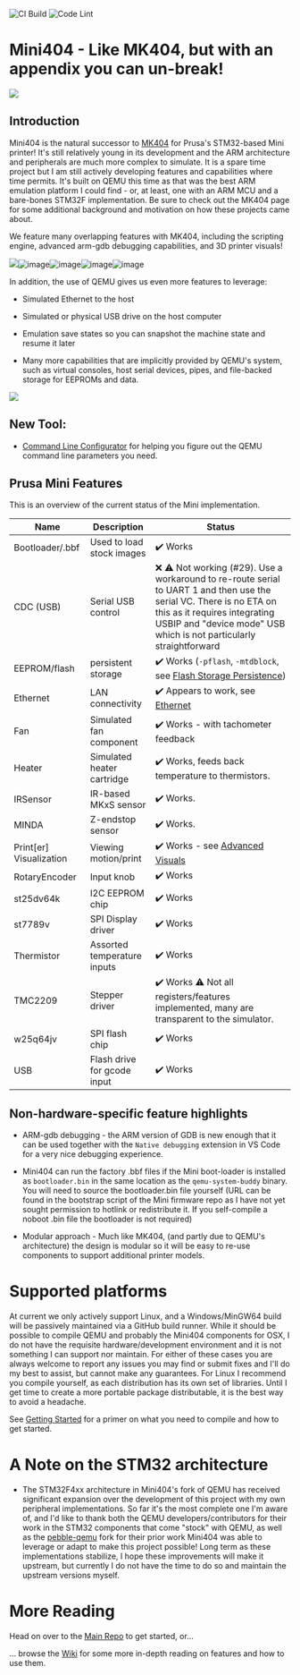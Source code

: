 ![CI Build](https://github.com/vintagepc/MINI404/workflows/CI%20Build/badge.svg) ![Code Lint](https://github.com/vintagepc/MINI404/workflows/Code%20Lint/badge.svg)
# Mini404 - Like MK404, but with an appendix you can un-break!

![](https://raw.githubusercontent.com/wiki/vintagepc/MINI404/images/Line.png)

## Introduction

Mini404 is the natural successor to [MK404](https://vintagepc.github.io/MK404/) for Prusa's STM32-based Mini printer! It's still relatively young in its development and the ARM architecture and peripherals are much more complex to simulate. It is a spare time project but I am still actively developing features and capabilities where time permits. It's built on QEMU this time as that was the best ARM emulation platform I could find - or, at least, one with an ARM MCU and a bare-bones STM32F implementation. Be sure to check out the MK404 page for some additional background and motivation on how these projects came about. 

We feature many overlapping features with MK404, including the scripting engine, advanced arm-gdb debugging capabilities, and 3D printer visuals!

![](https://user-images.githubusercontent.com/53943260/99891866-7b1ba000-2c3c-11eb-804b-427196de95df.png)![image](https://user-images.githubusercontent.com/53943260/99891868-8242ae00-2c3c-11eb-91fd-7bab7657e3ee.png)![image](https://user-images.githubusercontent.com/53943260/101267602-70770580-3728-11eb-97f5-f6258eec8e11.png)![image](https://user-images.githubusercontent.com/53943260/101993374-12967080-3c88-11eb-915a-82a25005cbed.png)![image](https://user-images.githubusercontent.com/53943260/104094225-76975f00-525d-11eb-8bba-1d2388fc085d.png)

In addition, the use of QEMU gives us even more features to leverage:

- Simulated Ethernet to the host

- Simulated or physical USB drive on the host computer

- Emulation save states so you can snapshot the machine state and resume it later

- Many more capabilities that are implicitly provided by QEMU's system, such as virtual consoles, host serial devices, pipes, and file-backed storage for EEPROMs and data. 

![](https://raw.githubusercontent.com/wiki/vintagepc/MINI404/images/3D_model.png)

## New Tool:

- [Command Line Configurator](https://vintagepc.github.io/MINI404/Mini404Exec.html) for helping you figure out the QEMU command line parameters you need.

## Prusa Mini Features 

This is an overview of the current status of the Mini implementation. 

Name|Description|Status 
----|-----------|------
Bootloader/.bbf| Used to load stock images | ✔️ Works
CDC (USB) | Serial USB control | ❌ ⚠ Not working (#29). Use a workaround to re-route serial to UART 1 and then use the serial VC. There is no ETA on this as it requires integrating USBIP and "device mode" USB which is not particularly straightforward 
EEPROM/flash | persistent storage|  ✔️ Works (`-pflash`, `-mtdblock`, see [Flash Storage Persistence](https://github.com/vintagepc/MINI404/wiki/Flash-Storage-Persistence))
Ethernet | LAN connectivity | ✔️ Appears to work, see [Ethernet](https://github.com/vintagepc/MINI404/wiki/Ethernet)
Fan| Simulated fan component |✔️ Works - with tachometer feedback
Heater| Simulated heater cartridge | ✔️ Works, feeds back temperature to thermistors.
IRSensor| IR-based MKxS sensor | ✔️ Works.
MINDA| Z-endstop sensor |  ✔️ Works.
Print[er] Visualization |Viewing motion/print| ✔️ Works - see [Advanced Visuals](https://github.com/vintagepc/MINI404/wiki/Advanced-Visuals)
RotaryEncoder| Input knob | ✔️ Works
st25dv64k| I2C EEPROM chip | ✔️ Works 
st7789v | SPI Display driver | ✔️ Works 
Thermistor| Assorted temperature inputs | ✔️ Works 
TMC2209| Stepper driver | ✔️ Works ⚠ Not all registers/features implemented, many are transparent to the simulator.
w25q64jv| SPI flash chip | ✔️ Works 
USB | Flash drive for gcode input | ✔️ Works 

## Non-hardware-specific feature highlights

  - ARM-gdb debugging - the ARM version of GDB is new enough that it can be used together with the `Native debugging` extension in VS Code for a very nice debugging experience. 
  
  - Mini404 can run the factory .bbf files if the Mini boot-loader is installed as `bootloader.bin` in the same location as the `qemu-system-buddy` binary. You will need to source the bootloader.bin file yourself (URL can be found in the bootstrap script of the Mini firmware repo as I have not yet sought permission to hotlink or redistribute it. If you self-compile a noboot .bin file the bootloader is not required)

  - Modular approach - Much like MK404, (and partly due to QEMU's architecture) the design is modular so it will be easy to re-use components to support additional printer models.

# Supported platforms

At current we only actively support Linux, and a Windows/MinGW64 build will be passively maintained via a GitHub build runner. While it should be possible to compile QEMU and probably the Mini404 components for OSX, I do not have the requisite hardware/development environment and it is not something I can support nor maintain. For either of these cases you are always welcome to report any issues you may find or submit fixes and I'll do my best to assist, but cannot make any guarantees. For Linux I recommend you compile yourself, as each distribution has its own set of libraries. Until I get time to create a more portable package distributable, it is the best way to avoid a headache.

See [Getting Started](https://github.com/vintagepc/MINI404/wiki/Getting-Started) for a primer on what you need to compile and how to get started. 

# A Note on the STM32 architecture

- The STM32F4xx architecture in Mini404's fork of QEMU has received significant expansion over the development of this project with my own peripheral implementations. So far it's the most complete one I'm aware of, and I'd like to thank both the QEMU developers/contributors for their work in the STM32 components that come "stock" with QEMU, as well as the [pebble-qemu](https://github.com/pebble/qemu) fork for their prior work Mini404 was able to leverage or adapt to make this project possible! Long term as these implementations stabilize, I hope these improvements will make it upstream, but currently I do not have the time to do so and maintain the upstream versions myself. 

# More Reading

Head on over to the [Main Repo](https://github.com/vintagepc/MINI404/tree/MINI404) to get started, or...

... browse the [Wiki](https://github.com/vintagepc/MINI404/wiki) for some more in-depth reading on features and how to use them. 
